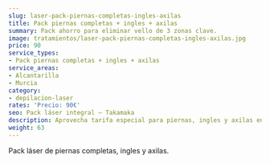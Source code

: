 ```yaml
---
slug: laser-pack-piernas-completas-ingles-axilas
title: Pack piernas completas + ingles + axilas
summary: Pack ahorro para eliminar vello de 3 zonas clave.
image: tratamientos/laser-pack-piernas-completas-ingles-axilas.jpg
price: 90
service_types:
- Pack piernas completas + ingles + axilas
service_areas:
- Alcantarilla
- Murcia
category:
- depilacion-laser
rates: 'Precio: 90€'
seo: Pack láser integral – Takamaka
description: Aprovecha tarifa especial para piernas, ingles y axilas en una misma sesión.
weight: 63
---
```


Pack láser de piernas completas, ingles y axilas.
